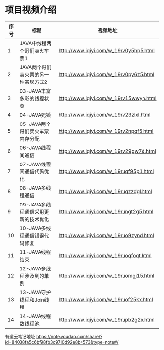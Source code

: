项目视频介绍 
===========

|序号|标题|视频地址|
|---|----|-----|
|1|JAVA中线程两个哥们卖火车票1|http://www.iqiyi.com/w_19rv0y5hp5.html|
|2|JAVA两个哥们卖火票的另一种实现方式2|http://www.iqiyi.com/w_19rv0py6z5.html|
|3|03-JAVA丰富多彩的线程状态|http://www.iqiyi.com/w_19rv15wwyh.html|
|4|04-JAVA死锁|http://www.iqiyi.com/w_19rv23zlxl.html|
|5|05-JAVA两个哥们卖火车票内存分配|http://www.iqiyi.com/w_19rv2npqf5.html|
|6|06-JAVA线程间通信|http://www.iqiyi.com/w_19rv29gw7d.html|
|7|07-JAVA线程间通信代码优化|http://www.iqiyi.com/w_19ruqf95p1.html|
|8|08-JAVA多线程通信|http://www.iqiyi.com/w_19ruqzzdgl.html|
|9|09-JAVA多线程通信采用更新的技术优化|http://www.iqiyi.com/w_19rungt2g5.html|
|10|10-JAVA多线程通信错误代码修复|http://www.iqiyi.com/w_19ruo9zynd.html|
|11|11-JAVA线程结束|http://www.iqiyi.com/w_19ruoqfoqt.html|
|12|12-JAVA多线程涉及到的单例|http://www.iqiyi.com/w_19ruomgj15.html|
|13|13-JAVA守护线程和Join线程|http://www.iqiyi.com/w_19ruof25kx.html|
|14|14-JAVA线程数线程池|http://www.iqiyi.com/w_19rupb2g2x.html|


有道云笔记地址
https://note.youdao.com/share/?id=84038fa5c6bf98fb3c9710d92e8b4573&type=note#/








